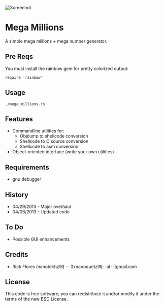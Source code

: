 
![Screenhot](http://img843.imageshack.us/img843/5232/megamillions.png)

Mega Millions
==============
A simple mega millions + mega number generator.

## Pre Reqs

You must install the rainbow gem for pretty colorized output:
	
	require 'rainbow'

## Usage
	./mega_millions.rb
	
## Features
* Commandline utilities for:
	* Objdump to shellcode conversion
	* Shellcode to C source conversion
	* Shellcode to asm conversion
* Object-oriented interface (write your own utilities)

## Requirements
* gnu debugger

## History
* 04/29/2013 - Major overhaul
* 04/06/2013 - Updated code 

## To Do
* Possible GUI enhancements

## Credits
* Rick Flores (nanotechz9l) -- 0xnanoquetz9l[--at--]gmail.com

## License
This code is free software; you can redistribute it and/or modify it under the
terms of the new BSD License.
